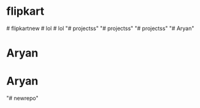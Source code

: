 # flipkart
#   f l i p k a r t n e w  
 #   l o l  
 #   l o l  
 "# projectss" 
"# projectss" 
"# projectss" 
"# Aryan" 
# Aryan
# Aryan
"# newrepo" 
